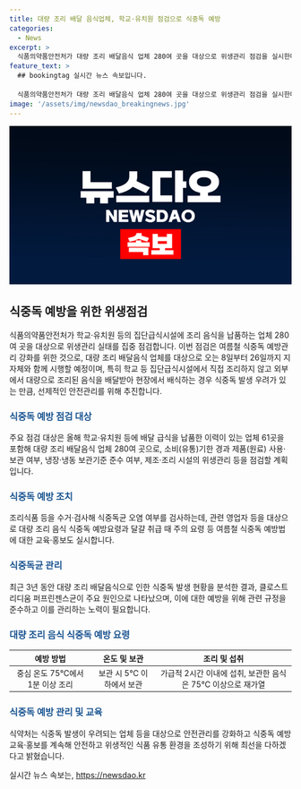 ```yaml
---
title: 대량 조리 배달 음식업체, 학교·유치원 점검으로 식중독 예방
categories:
  - News
excerpt: >
  식품의약품안전처가 대량 조리 배달음식 업체 280여 곳을 대상으로 위생관리 점검을 실시한다. 사람들의 관심을 끌 만한 포인트는 학교·유치원 등의 집단급식 시설에서의 조리 음식에 대한 안전성 강화와 식중독 예방 조치다. 특히 클로스트리디움 퍼프린젠스균을 통한 식중독 발생 사례를 언급하며, 안전한 조리 및 보관 방법에 대한 주의를 강조한다. 식약처는 안전관리 강화와 식중독 예방 교육·홍보를 통해 식품 유통 환경 개선에 힘을 쏟을 것으로 전망된다. (출처: 정책브리핑)
feature_text: >
  ## bookingtag 실시간 뉴스 속보입니다.

  식품의약품안전처가 대량 조리 배달음식 업체 280여 곳을 대상으로 위생관리 점검을 실시한다. 사람들의 관심을 끌 만한 포인트는 학교·유치원 등의 집단급식 시설에서의 조리 음식에 대한 안전성 강화와 식중독 예방 조치다. 특히 클로스트리디움 퍼프린젠스균을 통한 식중독 발생 사례를 언급하며, 안전한 조리 및 보관 방법에 대한 주의를 강조한다. 식약처는 안전관리 강화와 식중독 예방 교육·홍보를 통해 식품 유통 환경 개선에 힘을 쏟을 것으로 전망된다. (출처: 정책브리핑)
image: '/assets/img/newsdao_breakingnews.jpg'
---
```


<p><img src="/assets/img/newsdao_breakingnews.jpg" alt="bookingtag 속보" /></p>

<h2 data-ke-size="size26">식중독 예방을 위한 위생점검</h2>

<p data-ke-size="size16">식품의약품안전처가 학교·유치원 등의 집단급식시설에 조리 음식을 납품하는 업체 280여 곳을 대상으로 위생관리 실태를 집중 점검합니다. 이번 점검은 여름철 식중독 예방관리 강화를 위한 것으로, 대량 조리 배달음식 업체를 대상으로 오는 8일부터 26일까지 지자체와 함께 시행할 예정이며, 특히 학교 등 집단급식시설에서 직접 조리하지 않고 외부에서 대량으로 조리된 음식을 배달받아 현장에서 배식하는 경우 식중독 발생 우려가 있는 만큼, 선제적인 안전관리를 위해 추진합니다.</p>

<h3><b><span style="color: #1a5490;">식중독 예방 점검 대상</span></b></h3>

<p data-ke-size="size16">주요 점검 대상은 올해 학교·유치원 등에 배달 급식을 납품한 이력이 있는 업체 61곳을 포함해 대량 조리 배달음식 업체 280여 곳으로, 소비(유통)기한 경과 제품(원료) 사용·보관 여부, 냉장·냉동 보관기준 준수 여부, 제조·조리 시설의 위생관리 등을 점검할 계획입니다.</p>

<h3><b><span style="color: #1a5490;">식중독 예방 조치</span></b></h3>

<p data-ke-size="size16">조리식품 등을 수거·검사해 식중독균 오염 여부를 검사하는데, 관련 영업자 등을 대상으로 대량 조리 음식 식중독 예방요령과 달걀 취급 때 주의 요령 등 여름철 식중독 예방법에 대한 교육·홍보도 실시합니다.</p>

<h3><b><span style="color: #1a5490;">식중독균 관리</span></b></h3>

<p data-ke-size="size16">최근 3년 동안 대량 조리 배달음식으로 인한 식중독 발생 현황을 분석한 결과, 클로스트리디움 퍼프린젠스균이 주요 원인으로 나타났으며, 이에 대한 예방을 위해 관련 규정을 준수하고 이를 관리하는 노력이 필요합니다.</p>

<h3><b><span style="color: #1a5490;">대량 조리 음식 식중독 예방 요령</span></b></h3>

<table>
    <thead>
        <tr>
            <th style="text-align: center;">예방 방법</th>
            <th style="text-align: center;">온도 및 보관</th>
            <th style="text-align: center;">조리 및 섭취</th>
        </tr>
    </thead>
    <tbody>
        <tr>
            <td style="text-align: center;">중심 온도 75℃에서 1분 이상 조리</td>
            <td style="text-align: center;">보관 시 5℃ 이하에서 보관</td>
            <td style="text-align: center;">가급적 2시간 이내에 섭취, 보관한 음식은 75℃ 이상으로 재가열</td>
        </tr>
    </tbody>
</table>

<h3><b><span style="color: #1a5490;">식중독 예방 관리 및 교육</span></b></h3>

<p data-ke-size="size16">식약처는 식중독 발생이 우려되는 업체 등을 대상으로 안전관리를 강화하고 식중독 예방 교육·홍보를 계속해 안전하고 위생적인 식품 유통 환경을 조성하기 위해 최선을 다하겠다고 밝혔습니다.</p>
실시간 뉴스 속보는, <a href="https://newsdao.kr" rel="dofollow">https://newsdao.kr</a>


